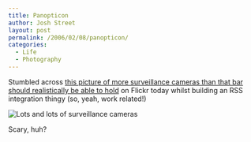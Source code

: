 ```yaml
---
title: Panopticon
author: Josh Street
layout: post
permalink: /2006/02/08/panopticon/
categories:
  - Life
  - Photography
---
```

Stumbled across [this picture of more surveillance cameras than that bar should realistically be able to hold][1] on Flickr today whilst building an RSS integration thingy (so, yeah, work related!)

![Lots and lots of surveillance cameras][2]

Scary, huh?

 [1]: http://www.flickr.com/photos/memloss/91184800/
 [2]: http://static.flickr.com/15/91184800_cc698d151f.jpg